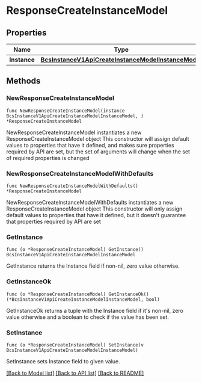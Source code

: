 # ResponseCreateInstanceModel

## Properties

Name | Type | Description | Notes
------------ | ------------- | ------------- | -------------
**Instance** | [**BcsInstanceV1ApiCreateInstanceModelInstanceModel**](BcsInstanceV1ApiCreateInstanceModelInstanceModel.md) |  | 

## Methods

### NewResponseCreateInstanceModel

`func NewResponseCreateInstanceModel(instance BcsInstanceV1ApiCreateInstanceModelInstanceModel, ) *ResponseCreateInstanceModel`

NewResponseCreateInstanceModel instantiates a new ResponseCreateInstanceModel object
This constructor will assign default values to properties that have it defined,
and makes sure properties required by API are set, but the set of arguments
will change when the set of required properties is changed

### NewResponseCreateInstanceModelWithDefaults

`func NewResponseCreateInstanceModelWithDefaults() *ResponseCreateInstanceModel`

NewResponseCreateInstanceModelWithDefaults instantiates a new ResponseCreateInstanceModel object
This constructor will only assign default values to properties that have it defined,
but it doesn't guarantee that properties required by API are set

### GetInstance

`func (o *ResponseCreateInstanceModel) GetInstance() BcsInstanceV1ApiCreateInstanceModelInstanceModel`

GetInstance returns the Instance field if non-nil, zero value otherwise.

### GetInstanceOk

`func (o *ResponseCreateInstanceModel) GetInstanceOk() (*BcsInstanceV1ApiCreateInstanceModelInstanceModel, bool)`

GetInstanceOk returns a tuple with the Instance field if it's non-nil, zero value otherwise
and a boolean to check if the value has been set.

### SetInstance

`func (o *ResponseCreateInstanceModel) SetInstance(v BcsInstanceV1ApiCreateInstanceModelInstanceModel)`

SetInstance sets Instance field to given value.



[[Back to Model list]](../README.md#documentation-for-models) [[Back to API list]](../README.md#documentation-for-api-endpoints) [[Back to README]](../README.md)


